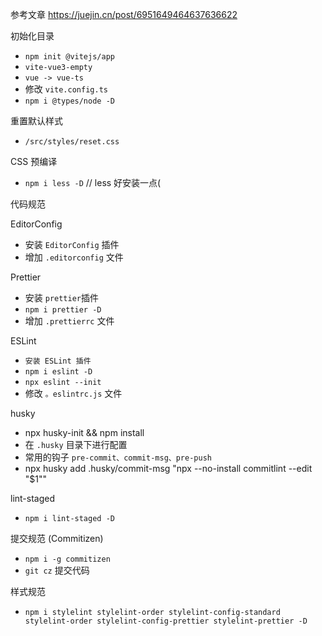 参考文章
https://juejin.cn/post/6951649464637636622

初始化目录

- `npm init @vitejs/app`
- `vite-vue3-empty`
- `vue -> vue-ts`
- 修改 `vite.config.ts`
- `npm i @types/node -D`

重置默认样式

- `/src/styles/reset.css`

CSS 预编译

- `npm i less -D` // less 好安装一点(

代码规范

EditorConfig

- 安装 `EditorConfig` 插件
- 增加 `.editorconfig` 文件

Prettier

- 安装 `prettier`插件
- `npm i prettier -D`
- 增加 `.prettierrc` 文件

ESLint

- `安装 ESLint 插件`
- `npm i eslint -D`
- `npx eslint --init`
- 修改 `。eslintrc.js` 文件

husky

- npx husky-init && npm install
- 在 `.husky` 目录下进行配置
- 常用的钩子 `pre-commit、commit-msg、pre-push`
- npx husky add .husky/commit-msg "npx --no-install commitlint --edit "$1""

lint-staged

- `npm i lint-staged -D`

提交规范 (Commitizen)

- `npm i -g commitizen`
- `git cz` 提交代码

样式规范

- `npm i stylelint stylelint-order stylelint-config-standard stylelint-order stylelint-config-prettier stylelint-prettier -D`
